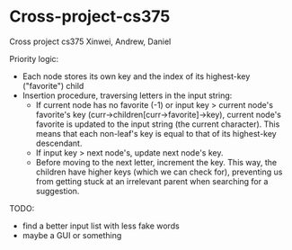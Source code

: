 # Cross-project-cs375
Cross project cs375 Xinwei, Andrew, Daniel

Priority logic:
- Each node stores its own key and the index of its highest-key ("favorite") child
- Insertion procedure, traversing letters in the input string:
    - If current node has no favorite (-1) or input key > current node's favorite's key (curr->children[curr->favorite]->key), current node's favorite is updated to the input string (the current character). This means that each non-leaf's key is equal to that of its highest-key descendant.
    - If input key > next node's, update next node's key. 
    - Before moving to the next letter, increment the key. This way, the children have higher keys (which we can check for), preventing us from getting stuck at an irrelevant parent when searching for a suggestion.

TODO: 
- find a better input list with less fake words
- maybe a GUI or something